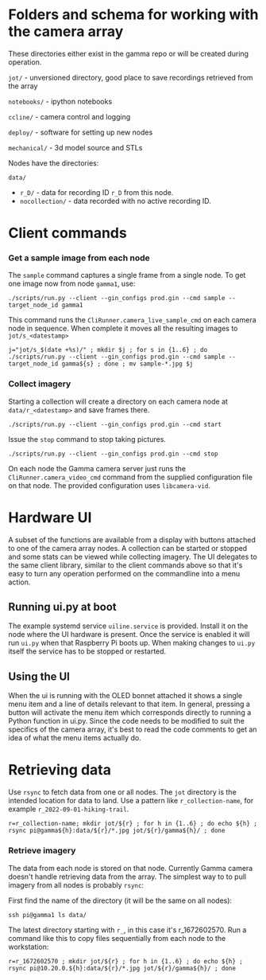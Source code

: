 # Folders and schema for working with the camera array

These directories either exist in the gamma repo or will be created during operation.

`jot/` - unversioned directory, good place to save recordings retrieved from the array

`notebooks/` - ipython notebooks

`ccline/` - camera control and logging

`deploy/` - software for setting up new nodes

`mechanical/` - 3d model source and STLs

Nodes have the directories:

`data/`

* `r_D/` - data for recording ID `r_D` from this node.
* `nocollection/` - data recorded with no active recording ID.

# Client commands

### Get a sample image from each node

The `sample` command captures a single frame from a single node. To get one image now from node `gamma1`, use:

```
./scripts/run.py --client --gin_configs prod.gin --cmd sample --target_node_id gamma1
```

This command runs the `CliRunner.camera_live_sample_cmd` on each camera node in sequence. When complete it moves all the resulting images to `jot/s_<datestamp>`

```
j="jot/s_$(date +%s)/" ; mkdir $j ; for s in {1..6} ; do ./scripts/run.py --client --gin_configs prod.gin --cmd sample --target_node_id gamma${s} ; done ; mv sample-*.jpg $j
```

### Collect imagery

Starting a collection will create a directory on each camera node at `data/r_<datestamp>` and save frames there.

```
./scripts/run.py --client --gin_configs prod.gin --cmd start
```

Issue the `stop` command to stop taking pictures.

```
./scripts/run.py --client --gin_configs prod.gin --cmd stop
```

On each node the Gamma camera server just runs the `CliRunner.camera_video_cmd` command from the supplied configuration file on that node. The provided configuration uses `libcamera-vid`.

# Hardware UI

A subset of the functions are available from a display with buttons attached to one of the camera array nodes. A collection can be started or stopped and some stats can be viewed while collecting imagery. The UI delegates to the same client library, similar to the client commands above so that it's easy to turn any operation performed on the commandline into a menu action.

## Running ui.py at boot

The example systemd service `uiline.service` is provided. Install it on the node where the UI hardware is present. Once the service is enabled it will run `ui.py` when that Raspberry Pi boots up. When making changes to `ui.py` itself the service has to be stopped or restarted.

## Using the UI

When the ui is running with the OLED bonnet attached it shows a single menu item and a line of details relevant to that item. In general, pressing a button will activate the menu item which corresponds directly to running a Python function in ui.py. Since the code needs to be modified to suit the specifics of the camera array, it's best to read the code comments to get an idea of what the menu items actually do.

# Retrieving data

Use `rsync` to fetch data from one or all nodes. The `jot` directory is the intended location for data to land. Use a pattern like `r_collection-name`, for example `r_2022-09-01-hiking-trail`.

```
r=r_collection-name; mkdir jot/${r} ; for h in {1..6} ; do echo ${h} ; rsync pi@gamma${h}:data/${r}/*.jpg jot/${r}/gamma${h}/ ; done
```

### Retrieve imagery

The data from each node is stored on that node. Currently Gamma camera doesn't handle retrieving data from the array. The simplest way to to pull imagery from all nodes is probably `rsync`:

First find the name of the directory (it will be the same on all nodes):

```
ssh pi@gamma1 ls data/
```

The latest directory starting with `r_`, in this case it's r_1672602570. Run a command like this to copy files sequentially from each node to the workstation:

```
r=r_1672602570 ; mkdir jot/${r} ; for h in {1..6} ; do echo ${h} ; rsync pi@10.20.0.${h}:data/${r}/*.jpg jot/${r}/gamma${h}/ ; done
```